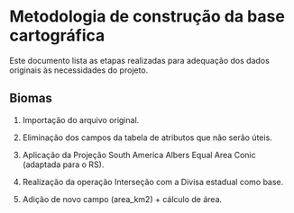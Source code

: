 # Metodologia de construção da base cartográfica

Este documento lista as etapas realizadas para adequação dos dados originais às necessidades do projeto.

## Biomas

1. Importação do arquivo original.

2. Eliminação dos campos da tabela de atributos que não serão úteis.

3. Aplicação da Projeção South America Albers Equal Area Conic (adaptada para o RS).

4. Realização da operação Interseção com a Divisa estadual como base.

5. Adição de novo campo (area_km2) + cálculo de área.